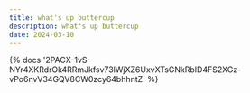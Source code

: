 ```yaml
---
title: what's up buttercup
description: what's up buttercup
date: 2024-03-10
---
```

<body style="margin:0">
{% docs '2PACX-1vS-NYr4XKRdrOk4RRmJkfsv73lWjXZ6UxvXTsGNkRbID4FS2XGz-vPo6nvV34GQV8CW0zcy64bhhntZ' %}